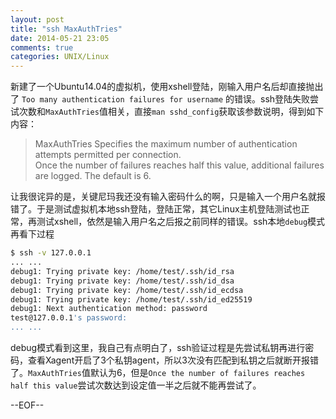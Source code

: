 ```yaml
---
layout: post
title: "ssh MaxAuthTries"
date: 2014-05-21 23:05
comments: true
categories: UNIX/Linux
---
```


新建了一个Ubuntu14.04的虚拟机，使用xshell登陆，刚输入用户名后却直接抛出了 `Too many authentication failures for username` 的错误。ssh登陆失败尝试次数和`MaxAuthTries`值相关，直接`man sshd_config`获取该参数说明，得到如下内容：

<!--more-->

> MaxAuthTries
    Specifies the maximum number of authentication attempts permitted per connection.  
    Once the number of failures reaches half this value, 
    additional failures are logged.  The default is 6.

让我很诧异的是，关键尼玛我还没有输入密码什么的啊，只是输入一个用户名就报错了。于是测试虚拟机本地ssh登陆，登陆正常，其它Linux主机登陆测试也正常，再测试xshell，依然是输入用户名之后报之前同样的错误。ssh本地`debug`模式再看下过程
    
``` bash
$ ssh -v 127.0.0.1
... ...
debug1: Trying private key: /home/test/.ssh/id_rsa
debug1: Trying private key: /home/test/.ssh/id_dsa
debug1: Trying private key: /home/test/.ssh/id_ecdsa
debug1: Trying private key: /home/test/.ssh/id_ed25519
debug1: Next authentication method: password
test@127.0.0.1's password:
... ...
```

debug模式看到这里，我自己有点明白了，ssh验证过程是先尝试私钥再进行密码，查看Xagent开启了3个私钥agent，所以3次没有匹配到私钥之后就断开报错了。`MaxAuthTries`值默认为6，但是`Once the number of failures reaches half this value`尝试次数达到设定值一半之后就不能再尝试了。

--EOF--